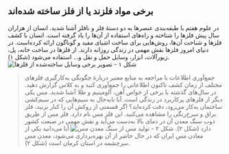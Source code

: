 ## برخی مواد فلزند یا از فلز ساخته شده‌اند
در علوم هفتم با طبقه‌بندی عنصرها به دو دستهٔ فلز و نافلز آشنا شدید. انسان از هزاران سال پیش فلزها را شناخته و راه‌های استفاده از آن‌ها را یاد گرفته است. انسان با کشف فلزها و شناخت آن‌ها، روش‌هایی برای ساخت اشیای مفید و گوناگون ارائه کرده‌است. در دنیای امروز فلزها نقش مهمی در زندگی روزانه دارند. از فلزها در ساخت خانه، پل، زیورآلات، ابزار، وسایل حمل و نقل و... استفاده می‌شود (شکل ۱).
![شکل ۱ - تصویر برخی وسایل ساخته‌شده از فلزها](001)
> جمع‌آوری اطلاعات
> با مراجعه به منابع معتبر دربارهٔ چگونگی به‌کارگیری فلزهای مختلف از زمان کشف تاکنون اطلاعاتی را جمع‌آوری کنید و به کلاس گزارش دهید.
در سال‌های گذشته با برخی از خواص آهن، آلومینیم و طلا آشنا شدید. مس یکی دیگر از فلزهای پرکاربرد در زندگی است. آیا تابه‌حال به سیم‌هایی که در سیم‌کشی ساختمان به‌کار می‌رود، دقت کرده‌اید؟ اگر قسمتی از روکش آن را کنار بزنید، فلز براق و سرخ‌رنگی را مشاهده می‌کنید. این فلز مس نام دارد. فلز مس از طریق ذوب سنگ معدن آن در دمای بالا به‌دست می‌آید و نقش مهمی در صنعت کشور دارد (شکل ۲).
![شکل ۲ - تولید مس از سنگ معدن مس](002)
> آیا می‌دانید
> یکی از معادن مس ایران که در حال حاضر از آن بهره‌برداری می‌شود، معدن مس سرچشمه در استان کرمان است (شکل ۲).

